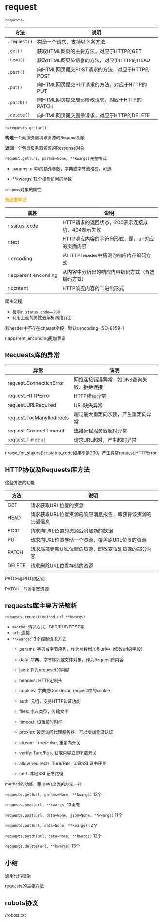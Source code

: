 # request

`requests.`

| 方法         | 说明                                           |
| ------------ | ---------------------------------------------- |
| `.request()` | 构造一个请求，支持以下各方法                   |
| `.get()`     | 获取HTML网页的主要方法，对应于HTTP的GET        |
| `.head()`    | 获取HTML网页头信息的方法，对应于HTTP的HEAD     |
| `.post()`    | 向HTML网页提交POST请求的方法，对应于HTTP的POST |
| `.put()`     | 向HTML网页提交PUT请求的方法，对应于HTTP的PUT   |
| `.patch()`   | 向HTML网页提交局部修改请求，对应于HTTP的PATCH  |
| `.delete()`  | 向HTML网页提交删除请求，对应于HTTP的DELETE     |



`r=requests.get(url)`:

**构造**一个向服务器请求资源的Request对象

**返回**一个包含服务器资源的Response对象

`request.get(url, params=None, **kwargs)`完整格式

- params: url中的额外参数，字典或字节流格式，可选

- **kwargs: 12个控制访问的参数



`respons`对象的属性

<font color="orange">**务必要牢记**</font>

| 属性                 | 说明                                             |
| -------------------- | ------------------------------------------------ |
| r.status_code        | HTTP请求的返回状态，200表示连接成功，404表示失败 |
| r.text               | HTTP响应内容的字符串形式，即，url对应的页面内容  |
| r.encoding           | 从HTTP header中猜测的响应内容编码方式            |
| r.apparent_enconding | 从内容中分析出的响应内容编码方式（备选编码方式） |
| r.content            | HTTP响应内容的二进制形式                         |

爬虫流程

- 检测`r.status_code==200`
- 利用上面的属性去解析网络页面

若header中不存在charset字段，默认r.encoding=ISO-8859-1

r.apparent_enconding更加靠谱  

## Requests库的异常

| 异常                     | 说明                                      |
| ------------------------ | ----------------------------------------- |
| request.ConnectionError  | 网络连接错误异常，如DNS查询失败、拒绝连接 |
| request.HTTPError        | HTTP错误异常                              |
| request.URLRequired      | URL缺失异常                               |
| request.TooManyRedirects | 超过最大重定向次数，产生重定向异常        |
| request.ConnectTimeout   | 连接远程服务器超时异常                    |
| request.Timeout          | 请求URL超时，产生超时异常                 |

r.raise_for_staturs(): r.status_code如果不是200，产生异常request.HTTPError

## HTTP协议及Requests库方法

这些方法的功能

| 方法   | 说明                                                      |
| ------ | --------------------------------------------------------- |
| GET    | 请求获取URL位置的资源                                     |
| HEAD   | 请求获取URL位置资源的响应消息报告，即获得该资源的头部信息 |
| POST   | 请求向URL位置的资源后附加新的数据                         |
| PUT    | 请求向URL位置存储一个资源，覆盖原URL位置的资源            |
| PATCH  | 请求局部更新URL位置的资源，即改变该处资源的部分内容       |
| DELETE | 请求删除URL位置存储的资源                                 |

PATCH与PUT的区别

PATCH：节省带宽资源

## requests库主要方法解析

`requests.reuqest(method,url,**kwargs)`
- `medthd`: 请求方式，GET/PUT/POST等
- `url`: 连接
- `**kwargs`: 13个控制请求方式
    - params: 字典或字节序列，作为参数增加到url中（修改url的字段）
    - data: 字典、字节序列或文件对象，作为Request的内容
    - json: 作为requeset的内容
    - headers: HTTP定制头
    
    - cookies: 字典或CookieJar, request中的cookie
    - auth: 元组，支持HTTP认证功能
    - files: 字典类型，传输文件
    - timeout: 设置超时时间
    - proxies: 设定访问代理服务器，可以增加登录认证
    
    - stream: Ture/False, 重定向开关
    - verify: Ture/Fals, 获取内容立即下载开关
    - allow_redirects: Ture/Fals, 认证SSL证书开关
    - cert: 本地SSL证书路径

method的功能，跟.get()之类的方法一样

`requests.get(url, params=None, **kwargs)` 12个

`requests.head(url, **kwargs)` 13全有

`requests.post(url, data=None, json=None, **kwargs)` 11个

`requests.put(url, data=None, **kwargs)` 12个

`requests.patch(url, data=None, **kwargs)` 12个

`requests.delete(url, **kwargs)` 13个

## 小结

通用代码框架

requests的主要方法

## robots协议

/robots.txt

